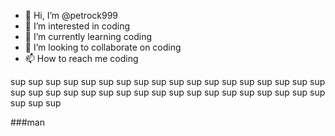 - 👋 Hi, I’m @petrock999
- 👀 I’m interested in coding
- 🌱 I’m currently learning coding
- 💞️ I’m looking to collaborate on coding
- 📫 How to reach me coding

sup sup sup sup sup sup sup sup sup sup sup sup sup sup sup sup sup sup sup sup sup sup sup sup sup sup sup sup sup sup sup sup sup sup sup sup sup sup sup 

###man
<!---
petrock999/petrock999 is a ✨ special ✨ repository because its `README.md` (this file) appears on your GitHub profile.
You can click the Preview link to take a look at your changes.
--->
